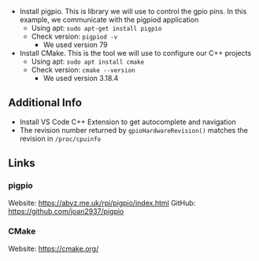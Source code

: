 - Install pigpio. This is library we will use to control the gpio pins. In this example, we communicate with the pigpiod application
    - Using apt: `sudo apt-get install pigpio`
    - Check version: `pigpiod -v`
        - We used version 79
- Install CMake. This is the tool we will use to configure our C++ projects
    - Using apt: `sudo apt install cmake`
    - Check version: `cmake --version`
        - We used version 3.18.4


## Additional Info

- Install VS Code C++ Extension to get autocomplete and navigation
- The revision number returned by `gpioHardwareRevision()` matches the revision in `/proc/cpuinfo` 



## Links

### pigpio
Website: https://abyz.me.uk/rpi/pigpio/index.html
GitHub: https://github.com/joan2937/pigpio

### CMake
Website: https://cmake.org/